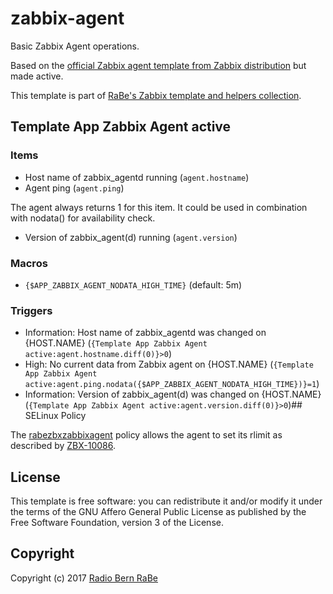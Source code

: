# zabbix-agent

Basic Zabbix Agent operations.

Based on the [official Zabbix agent template from Zabbix distribution](https://share.zabbix.com/official-templates/applications/zabbix-agent) but made active.

This template is part of [RaBe's Zabbix template and helpers
collection](https://github.com/radiorabe/rabe-zabbix).

## Template App Zabbix Agent active

### Items 
* Host name of zabbix_agentd running (`agent.hostname`)
* Agent ping (`agent.ping`)

The agent always returns 1 for this item. It could be used in combination with nodata() for availability check.

* Version of zabbix_agent(d) running (`agent.version`)
### Macros

* `{$APP_ZABBIX_AGENT_NODATA_HIGH_TIME}` (default: 5m)
### Triggers

* Information: Host name of zabbix_agentd was changed on {HOST.NAME} (`{Template App Zabbix Agent active:agent.hostname.diff(0)}>0`)
* High: No current data from Zabbix agent on {HOST.NAME} (`{Template App Zabbix Agent active:agent.ping.nodata({$APP_ZABBIX_AGENT_NODATA_HIGH_TIME})}=1`)
* Information: Version of zabbix_agent(d) was changed on {HOST.NAME} (`{Template App Zabbix Agent active:agent.version.diff(0)}>0`)## SELinux Policy

The [rabezbxzabbixagent](selinux/rabezbxzabbixagent.te) policy allows the agent to set its rlimit
as described by [ZBX-10086](https://support.zabbix.com/browse/ZBX-10086).

## License
This template is free software: you can redistribute it and/or modify it under
the terms of the GNU Affero General Public License as published by the Free
Software Foundation, version 3 of the License.

## Copyright
Copyright (c) 2017 [Radio Bern RaBe](http://www.rabe.ch)

